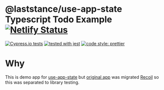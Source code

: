 # @laststance/use-app-state Typescript Todo Example [![Netlify Status](https://api.netlify.com/api/v1/badges/94ad28c3-2ccd-40b2-9b9f-35ab89148f43/deploy-status)](https://app.netlify.com/sites/create-react-app-typescript-todo-example/deploys)

[![Cypress.io tests](https://img.shields.io/badge/cypress.io-tests-green.svg?style=flat-square)](https://cypress.io)
[![tested with jest](https://img.shields.io/badge/tested_with-jest-99424f.svg)](https://github.com/facebook/jest)
[![code style: prettier](https://img.shields.io/badge/code_style-prettier-ff69b4.svg?style=flat-square)](https://github.com/prettier/prettier)

# Why
This is demo app for [use-app-state](https://github.com/laststance/use-app-state) but [original app](https://github.com/laststance/create-react-app-typescript-todo-example-2020) was migrated [Recoil](https://github.com/facebookexperimental/Recoil) so this was separated to library testing.

